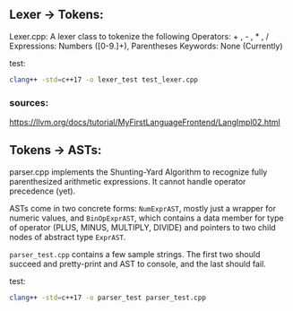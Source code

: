 ## Lexer -> Tokens:

Lexer.cpp: A lexer class to tokenize the following
Operators: + , - , * , /
Expressions: Numbers ([0-9.]+), Parentheses
Keywords: None (Currently)

test:
```bash
clang++ -std=c++17 -o lexer_test test_lexer.cpp
```

### sources:
https://llvm.org/docs/tutorial/MyFirstLanguageFrontend/LangImpl02.html

## Tokens -> ASTs:

parser.cpp implements the Shunting-Yard Algorithm to recognize fully
parenthesized arithmetic expressions. It cannot handle operator 
precedence (yet). 

ASTs come in two concrete forms: `NumExprAST`, mostly just a wrapper for numeric values,
and `BinOpExprAST`, which contains a data member for type of operator (PLUS, MINUS, MULTIPLY, DIVIDE)
and pointers to two child nodes of abstract type `ExprAST`. 

`parser_test.cpp` contains a few sample strings. The first two should succeed and pretty-print
and AST to console, and the last should fail. 

test:
```bash
clang++ -std=c++17 -o parser_test parser_test.cpp
```